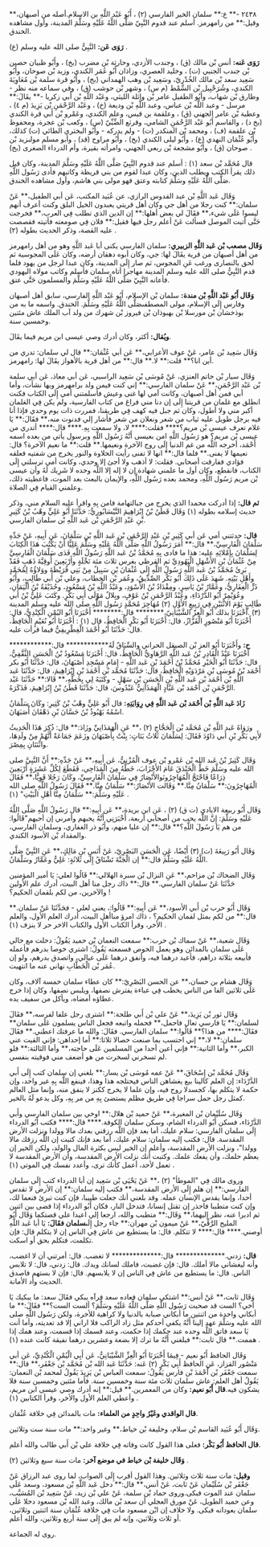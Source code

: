 ٢٤٣٨ -** ع:** سلمان الخير الفارسي (٢) ، أَبُو عَبْد اللَّهِ بن الاسلام.أصله من أصبهان،** وقيل:** من رامهرمز. أسلم عند قدوم النَّبِيّ صَلَّى اللَّهُ عَلَيْهِ وسَلَّمَ المدينة، وأول مشاهده الخندق.

**رَوَى عَن:** النَّبِيُّ صلى الله عليه وسلم (ع) .

**رَوَى عَنه:** أنس بْن مالك (ق) ، وجندب الأزدي، وحارثة بْن مضرب (بخ) ، وأَبُو ظبيان حصين بْن جندب الجنبي (ت) ، وخليد العصري، وزاذان أَبُو عُمَر الكندي، وزيد بْن صوحان، وأَبُو سَعِيد سعد بْن مالك الخُدْرِيّ، وسَعِيد بْن وهب الهمداني (بخ) ، وأَبُو قرة سلمة بْن مُعَاوِيَةَ الكندي، وشُرَحْبِيل بْن السِّمْط (م س) ، وشهر بْن حوشب (ق) ، وفي سماعه منه نظر - وطارق بْن شهاب، وأَبُو الطفيل عامر بْن واثلة الليثي، وعَبْد اللَّهِ بْن أَبي زكريا -** يقَالَ:** مرسل - وعبد اللَّه بْن عباس، وعبد اللَّهِ بْن وديعة (خ) ، وعَبْد الرَّحْمَنِ بْن يَزِيدَ (م ٤) ، وعطية بْن عامر الجهني (ق) ، وعلقمة بن قيس، وعلم الكندي، وعَمْرو بْن أَبي قرة الكندي (بخ د) ، والقاسم أَبُو عَبْد الرَّحْمَنِ الشامي، وقرثع الضِّبِّيّ (س) ، وكعب بْن عجرة، ومحفوظ بْن علقمة (ف) ، ومحمد بْن المنكدر (ت) - ولم يدركه - وأَبُو البختري الطائي (ت) كذلك، وأَبُو عُثْمَان النهدي (ع) ، وأَبُو ليلى الكندي (بخ) ، وأَبُو مراوح (قد) ، وأبو مسلم مولىزيد بْن صوحان (ق) ، وأَبُو مشجعة بْن ربعي الجهني، وامرأته بقيرة، وأم الدرداء الصغرى (بخ) .

قال مُحَمَّد بْن سعد (١) : أسلم عند قدوم النَّبِيّ صَلَّى اللَّهُ عَلَيْهِ وسَلَّمَ المدينة، وكان قبل ذلك يقرأ الكتب ويطلب الدين، وكان عبدا لقوم من بني قريظة وكاتبهم فأدى رَسُول اللَّهِ صَلَّى اللَّهُ عَلَيْهِ وسَلَّمَ كتابته وعتق فهو مولى بني هاشم، وأول مشاهده الخندق.

وَقَال عَبد اللَّهِ بْن عبد القدوس الرازي، عن عُبَيد المكتب، عَن أبي الطفيل،** عَنْ سلمان:** كنت رجلا من أهل جي وكان أهل قريتي يعبدون الخيل البلق وكنت أعرف أنهم ليسوا عَلَى شيء،** فقَالَ لي بعض أهلها:** إن الدين الذي تطلب فِي العرب،** فخرجت حَتَّى أتيت الموصل فسألت عَنْ أعلم رجل فيها فقيل:** فلان فِي صومعته فأتيته فقصصت عليه القصة، وذكر الحديث بطوله (٢) .

**وَقَال مصعب بْن عَبد اللَّهِ الزبيري:** سلمان الفارسي يكنى أبا عَبد اللَّهِ وهو من أهل رامهرمز من أهل أصبهان من قرية يقَالَ لها: جي، وكان أبوه دهقان أرضه، وكان عَلَى المجوسية ثم لحق بالنصارى ورغب عَنِ المجوس، ثم صار إِلَى المدينة، وكان عبدا لرجل من يهود فلما قدم النَّبِيُّ صلى الله عليه وسلم المدينة مهاجرا أتاه سلمان فأسلم وكاتب مولاه اليهودي فأعانه النَّبِيّ صَلَّى اللَّهُ عَلَيْهِ وسَلَّمَ والمسلمون حَتَّى عتق.

**وَقَال أَبُو عَبْد اللَّهِ بْن مندة:** سلمان بْن الإسلام، أَبُو عَبْد اللَّهِ الفارسي، سابق أهل أصبهان وفارس إِلَى الإسلام، مولى المصطفىصَلَّى اللَّهُ عَلَيْهِ وسَلَّمَ. الخندق. واسمه ما به من بوذخشان بْن مورسلا بْن بهبوذان بْن فيروز بْن شهرك من ولد آب الملك عاش مئتين وخمسين سنة.

**ويُقال:** أكثر، وكان أدرك وصي عيسى ابن مريم فيما يقَالَ.

وَقَال سَعِيد بْن عامر، عَنْ عوف الأعرابي،** عَن أبي عُثْمَان:** قال لي سلمان: تدري من أين انا؟** قلت:** لا.** قال:** من أهل قرية بالأهواز يقَالَ لها: رامهرمز.

وَقَال سيار بْن حاتم العنزي، عَنْ مُوسَى بْن سَعِيد الراسبي، عَن أبي معاذ، عَن أبي سلمة بْن عَبْد الرَّحْمَنِ،** عَنْ سلمان الفارسي:** إني كنت فيمن ولد برامهرمز وبها نشأت، وأما أبي فمن أهل أصبهان، وكانت أمي لها غنى وعيش فأسلمتني أمي إِلَى الكتاب فكنت انطلق مع غلمان من قريتنا إِلَى إن دنا مني فراغ من كتاب الفارسية، ولم يكن فِي الغلمان أكبر مني ولا أطول، وكان ثم جبل فيه كهف فِي طريقنا، فمررت ذات يوم وحدي فإذا أنا فيه برجل طويل عليه ثياب من شعر ونعلان من شعر فأشار إلي فدنوت منه،** فقَالَ:** يَا غلام تعرف عيسى بْن مريم؟**** فقلت:**** لا، ولا سمعت بِهِ.**** قال:**** أتدري من عيسى بْن مريم؟ هو رَسُول اللَّهِ امن بعيسى أَنَّهُ رَسُول اللَّهِ وبرسول يأتي من بعده اسمه أَحْمَد، أخرجه اللَّه من غم الدنيا إِلَى روح الآخرة ونعيمها.** قلت:** ما نعيم الآخرة؟ قال: نعيمها لا يفنى.** فلما قال:** انها لا تفنى رأيت الحلاوة والنور يخرج من شفتيه فعلقه فؤادي ففارقت أصحابي. فقلت: لا أذهب ولا أجئ إلا وحدي، وكانت أمي ترسلني إِلَى الكتاب، فانقطع، وكان أول ما علمني شهادة إن لا إله إلا اللَّه وحده لا شَرِيك لَهُ وأن عيسى بْن مريم رَسُول اللَّهِ، ومحمد بعده رَسُول اللَّهِ، والإيمان بالبعث بعد الموت، فاعطيته ذلك، وعلمني القيام فِي الصلاة.

**ثم قال:** إذا أدركت محمدا الذي يخرج من جبالتهامة فامن بِهِ واقرأ عليه السلام مني، وذكر حديث إسلامه بطوله (١) وَقَال قَطَنُ بْنُ إِبْرَاهِيمَ النَّيْسَابُورِيُّ: حَدَّثَنَا أَبُو عَلِيٍّ وهْبُ بْنُ كَثِيرِ بْنِ عَبْدِ الرَّحْمَنِ بْن عَبد اللَّهِ بْن سلمان الفارسي.

**قال:** حدثتني أمي عَن أبي كَثِيرِ بْنِ عَبْدِ الرَّحْمَنِ بْنِ عَبد اللَّهِ بْنِ سَلْمَانَ، عَن أَبِيهِ، عَنْ جَدِّهِ سَلْمَانَ الْفَارِسِيِّ،** قال:** أَمَرَ رَسُولُ اللَّهِ صَلَّى اللَّهُ عَلَيْهِ وسَلَّمَ عَلِيًّا أَنْ يَكْتُبَ هَذَا الْكِتَابَ لِسَلْمَانَ بِإِمْلائِهِ عليه: هذا ما فادى بِهِ مُحَمَّدُ بْنُ عَبد اللَّهِ رَسُولُ اللَّهِ فَدَى سَلْمَانَ الْفَارِسِيَّ مِنْ عُثْمَانَ بْنِ الأَشْهَلِ الْيَهُودِيِّ ثم القرظي بغرس ثلاث مئة نَخْلَةٍ وأَرْبَعِينَ أُوقِيَّةَ ذَهَبٍ فَقَدْ بَرِئَ مُحَمَّدُ بْنُ عَبد اللَّهِ رَسُولُ اللَّهِ إِلَى عُثْمَانَ بْنِ سَبِيلٌ مِنْ بَنِي قُرَيْظَةَ ووَلاؤُهُ لِمُحَمَّدٍ وأَهْلِ بَيْتِهِ. شَهِدَ عَلَى ذَلِكَ أَبُو بَكْر الصِّدِّيقُ، وعُمَر بْن الخطاب، وعلي بْن أَبي طَالِبٍ، وأَبُو ذَرٍّ الْغِفَارِيُّ، وعَمَّارُ بْنُ يَاسِرٍ، ومِقْدَادُ بْنُ الأَسْوَدِ، وعَبْدُ اللَّهِ بْنُ مَسْعُودٍ، وحُذَيْفَةُ بْنُ الْيَمَانِ، وعُوَيْمِرٌ أَبُو الدَّرْدَاءِ، وعَبْدُ الرَّحْمَنِ بْنُ عَوْفٍ، وبِلالٌ مَوْلَى أَبِي بَكْرٍ. وكَتَبَ عَلِيُّ بْنُ أَبي طَالِبٍ يَوْمَ الاثْنَيْنِ فِي رَبِيعٍ الأَوَّلِ (٢) مُهَاجِرَ مُحَمَّدٍ رَسُول اللَّهِ صلى الله عليه وسلم المدينة (٣) .أَخْبَرَنَا بذلك أَبُو الْعِزّ الشَّيْبَانِيّ،******** قال:******** أَخْبَرَنَا أَبُو اليُمْنِ الْكِنْدِيُّ، قال: أَخْبَرَنَا أَبُو مَنْصُورٍ الْقَزَّازُ، قال: أَخْبَرَنَا أَبُو بَكْرٍ الْحَافِظُ، قال (١) : أَخْبَرَنَا أَبُو نُعَيْمٍ الْحَافِظُ، قال: حَدَّثَنَا أَبُو أَحْمَدَ الْغِطْرِيفِيُّ فيما قرأت عليه.

**ح:** وأَخْبَرَنَا أَبُو العز بْن الصيقل الحراني والسِّيَاقُ لَهُ************ قال:************ أَخْبَرَنَا عَبْدُ الْقَادِرِ بْنُ عَبد اللَّهِ الرَّهَاوِيُّ الْحَافِظُ، قال: أَخْبَرَنَا مَسْعُودُ بْنُ الْحَسَنِ الثَّقَّفِيُّ، قال: حَدَّثَنَا أَبُو الْخَيْرِ مُحَمَّدُ بْنُ أَحْمَدَ بْنِ عَبد اللَّهِ - إِمَامِ مَسْجِدِ أَصْبَهَانَ، قال: حَدَّثَنَا أَبُو بكر أَحْمَد بْنُ مُوسَى بْنِ مَرْدَوَيْهِ الْحَافِظُ، قال: حَدَّثَنَا مُحَمَّد بْن أَحْمَدَ بْنِ إِبْرَاهِيمَ، قال: حَدَّثَنَا عَبد اللَّهِ بْن أَحْمَد بْن عَبد اللَّهِ بْنِ الْحَسَنِ بْنِ سَهْلٍ - وكَتَبَهُ لِي بِخَطِّهِ،** قَالا:** حَدَّثَنَا عَبْد الرَّحْمَنِ بْن أَحْمَد بْن عَبَّادٍ الْهَمَذَانِيُّ عَبْدُوسَ، قال: حَدَّثَنَا قَطَنُ بْنُ إِبْرَاهِيمَ، فَذَكَرَهُ.

**زَادَ عَبد اللَّهِ بْن أَحْمَد بْن عَبد اللَّهِ فِي رِوَايَتِهِ:** قال أَبُو عَلِيٍّ وهْبُ بْنُ كَثِيرِ: وكَانَ سَلْمَانُ اسْمُهُ بَهْبُوذُ بْنُ حَسَّانَ بْنِ دَهْقَانَ أْصَبَهَانَ.

ورَوَاهُ عَبد اللَّهِ بْن مُحَمَّد بْن الْحَجَّاجِ (٢) ،** عَنِ الْهَمَذَانِيِّ وزَادَ:** قال: ذُكِرَ هَذَا الْحَدِيثُ لأَبِي بَكْرِ بْنِ أَبي دَاوُدَ فَقَالَ: لِسَلْمَانَ ثَلاثُ بَنَاتٍ: بِنْتٌ بِأَصْبَهَانَ وزَعَمَ جَمَاعَةٌ أَنَّهُمْ مِنْ ولَدِهَا، واثْنَتَانِ بِمِصْرَ.

وَقَال كَثِيرُ بْنُ عَبد الله بْن عَمْرو بْن عوف الْمُزْنِيُّ، عَن أَبِيهِ،** عَنْ جَدِّهِ:** أَنَّ النَّبِيَّ صلى الله عليه وسَلَّمَ خَطَّ الْخَنْدَقَ عَامَ الأَحْزَابَ، خَطَّهُ مِنَ الْمَدَاحِي، فَقَطَعَ لِكُلِّ عَشَرَةٍ أَرْبَعِينَ ذِرَاعًا فَاحْتَجَّ الْمُهَاجِرُونَوالأَنْصَارُ فِي سَلْمَانَ الْفَارِسِيِّ، وكَانَ رَجُلا قَوِيًّا،** فَقَالَ الْمُهَاجِرُونَ:** سَلْمَانُ مِنَّا.** وَقَالت الأَنْصَارُ:** سَلْمَانُ مِنَّا.** فَقَالَ رَسُولُ اللَّهِ صلى الله عَلَيْهِ وسَلَّمَ:** سَلْمَانُ مِنَّا أَهْلِ الْبَيْتِ" (١) .

وَقَال أَبُو ربيعة الايادي (ت ق) (٢) ، عَنِ ابن بريدة،** عَن أَبِيهِ:** قال رَسُولُ اللَّهِ صَلَّى اللَّهُ عَلَيْهِ وسَلَّمَ: إِنَّ اللَّه يحب من أصحابي أربعة، أَخْبَرَنِي أَنَّهُ يحبهم وأمرني إن أحبهم"قَالُوا: من هم يَا رَسُولَ اللَّهِ؟** قال:** إن عليا منهم، وأَبُو ذر الغفاري، وسلمان الفارسي، والمقداد بْن الأسود الكندي.

وَقَال أَبُو رَبِيعَةَ (ت) (٣) أَيْضًا، عَنِ الْحَسَنِ البَصْرِيّ، عَنْ أَنَسِ بْنِ مَالِكٍ،** عَنِ النَّبِيِّ صَلَّى اللَّهُ عَلَيْهِ وسَلَّمَ قال:** إن الْجَنَّةَ تَشْتَاقُ إِلَى ثَلاثَةٍ: عَلِيٌّ وعَمَّارُ وسَلْمَانُ.

وَقَال الضحاك بْن مزاحم،** عَنِ النزال بْن سبرة الهلالي:** قَالُوا لعلي: يَا أمير المؤمنين حَدَّثَنَا عَنْ سلمان الفارسي.** قال:** ذاك رجل منا أهل البيت، أدرك علم الأولين والآخرين، من لكم بلقمان الحكيم؟ !

وَقَال أَبُو حرب بْن أَبي الأسود،** عَن أَبِيهِ:** قَالُوا:، يعني لعلي - فحَدَّثَنَا عَنْ سلمان.** قال:** من لكم بمثل لقمان الحكيم؟ ، ذاك امرؤ مناأهل البيت، أدرك العلم الأول، والعلم الأخر، وقرأ الكتاب الأول والكتاب الاخر حر لا ينزف (١) .

وَقَال شعبة،** عَنْ سماك بْن حرب:** سمعت النعمان بْن حميد يَقُولُ: دخلت مع خالي عَلَى سلمان بالمدائن وهو يعمل الخوص فسمعته يَقُولُ: اشتري خوصا بدرهم فأعمله فأبيعه بثلاثة دراهم، فأعيد درهما فيه، وأنفق درهما عَلَى عيالي، واتصدق بدرهم، ولو إن عُمَر بْن الْخَطَّابِ نهاني عنه ما انتهيت.

وَقَال هشام بن حسان،** عن الحسن البَصْرِيّ:** كان عطاء سلمان خمسة آلاف، وكان عَلَى ثلاثين الفا من الناس يخطب فِي عباءة يفترش نصفها، ويلبس نصفها، وكان إذا خرج عطاؤه أمضاه، ويأكل من سفيف يده.

وَقَال ثور بْن يَزِيدَ،** عَنْ علي بْن أَبي طلحة:** اشترى رجل علفا لفرسه،** فقَالَ لسلمان:** يَا فارسي تعال فاحمل،** فحمله واتبعه فجعل الناس يسلمون عَلَى سلمان** فقَالَ:**** من هذا؟** قَالُوا:** سلمان الفارسي. فقَالَ: والله ما عرفتك اعطني.** فقَالَ سلمان:** لا،** إني احتسب بما صنعت خصالا ثلاثا:** أما إحداهن: فإني القيت عني الكبر،** وأما الثانية:** فإني أعين أحدا من المسلمين عَلَى حاجته،** وأما الثالثة:** فلو لم تسخرني لسخرت من هو أضعف مني فوقيته بنفسي.

وَقَال مُحَمَّد بْن إِسْحَاقَ،** عَنْ عمه مُوسَى بْن يسار:** بلغني إن سلمان كتب إِلَى أَبي الدَّرْدَاء: إن العلم كالينا بيع يغشاهن الناس فيحتلجه هذا وهذا، فينفع اللَّه بِهِ غير واحد، وإن حكمة لا يتكلم بها، كجسدلا روح فيه، وإن علما لا يخرج ككنز لا ينفق منه، وإنما مثل العالم كمثل رجل حمل سراجا فِي طريق مظلم يستضئ بِهِ من مر بِهِ، وكل يدعو لَهُ بالخير.

وَقَال سُلَيْمان بْن المغيرة،** عَنْ حميد بْن هلال:** اوخي بين سلمان الفارسي وأَبي الدَّرْدَاء، فسكن أَبُو الدرداء الشام، وسكن سلمان الكوفة.**** قال:**** فكتب أَبُو الدرداء إِلَى سلمان الفارسي: سلام عليك، أما بعد فإن اللَّه رزقني بعدك مالا وولدا ونزلت الأرض المقدسة. قال: فكتب إليه سلمان: سلام عليك، أما بعد فإنك كتبت إن اللَّه رزقك مالا وولدا"، ونزلت الأرض المقدسة، وأعلم إن الخير ليس بكثرة المال والولد، ولكن الخير إن يعظم حلمك، وأن يفعك علمك. وكتبت أنك نزلت الأرض المقدسة، وأن الأرض المقدسة لا تعمل لأحد، أعمل كأنك ترى، وأعدد نفسك فِي الموتى (١) .

وروى مالك فِي "الموطأ" (٢) ،** عَنْ يَحْيَى بْن سَعِيد إن أبا الدرداء كتب إِلَى سلمان الفارسي:** إن هلم إِلَى الأرض المقدسة،** فكتب إليه سلمان:** إن الأرض لا تقدس أحدا، وإنما يقدس الإنسان عمله. وقد بلغني أنك جعلت طبيبا، فإن كنت تبرئ فنعما لك، وإن كنت متطببا فاحذر إن تقتل إنسانا، فتدخل النار، فكان أَبُو الدرداء إذا قضى بين اثنين ثم ادبرا عنه، نظر إليهما،** وَقَال:** متطبب والله، ارجعا إلي اعيدا علي قصتكما وَقَال أَبُو المليح الرَّقِّيّ،** عَنْ ميمون بْن مهران:** جاء رجل إِلَى**سلمان فقَالَ:** يَا أبا عَبد اللَّهِ أوصني.**** قال:**** لا تتكلم. قال: ما يستطيع من عاش فِي الناس إن لا يتكلم قال: فإن تكلمت، فتكلم بحق أو اسكت.

**قال:** زدني.************** قال:************** لا تغضب. قال: أمرتني أن لا اغضب، وأنه ليغشاني مالا أملك. قال: فإن غضبت، فاملك لسانك ويدك. قال: زدني، قال: لا تلابس الناس. قال: ما يستطيع من عاش فِي الناس إن لا يلابسهم. قال: فإن لا بستهم فاصدق الحديث وأد الأمانة.

وَقَال ثابت،** عَنْ أنس:** اشتكى سلمان فعاده سعد فرآه يبكي فقَالَ سعد: ما يبكيك يَا أخي؟ الست قد صحبت رَسُول اللَّهِ صَلَّى اللَّهُ عَلَيْهِ وسَلَّمَ؟ ألست الست؟** فقَالَ:** ما أبكاني واحدة من اثنتين ما أبكاني صبابة بالدنيا ولا كراهية للأخرة، ولكن رَسُول اللَّهِ صلى الله عليه وسَلَّمَ عهد إلينا أَنَّهُ يكفي أحدكم مثل زاد الراكب فلا اراني إلا قد تعديته، وأما أنت يَا سعد فاتق اللَّه وحده عند حكمك إذا حكمت، وعند قسمك إذا قسمت، وعند همك إذا هممت.** قال ثابت:** فبلغني أَنَّهُ ما ترك إلا بضعة وعشرين درهما نفيقة كانت عنده (١) .

وَقَال الحافظ أَبُو نعيم - فِيمَا أَخْبَرَنَا أَبُو الْعِزِّ الشَّيْبَانِيُّ، عَن أَبِي الْيُمْنِ الْكُنْدِيِّ، عَن أبي مَنْصُور القزاز، عَنِ الحافظ أَبِي بَكْرٍ (٢) عَنه: حَدَّثَنَا عَبد الله بْن مُحَمَّد بْن جَعْفَر،** قال:** سمعت جَعْفَر بْن أَحْمَدَ بْن فارس يَقُولُ: سمعت العباس بْن يَزِيدَ يَقُولُ لمحمد بْن النعمان: يَقُولُ أهل العلم: عاش سلمان ثلاث مئة سنة وخمسين سنة. فأما مئتين وخمسين سنة فلا يشكون فيه.**قال أَبُو نعيم:** وكان من المعمرين.** قيل:** إنه أدرك وصي عيسى ابن مريم، وأعطي العلم الأول والأخر، وقرأ الكتابين (١) .

**قال الواقدي وغَيْرُ واحِدٍ من العلماء:** مات بالمدائن فِي خلافة عُثْمَان.

وَقَال أَبُو عُبَيد القاسم بْن سلام، وخليفة بْن خياط،** وغير واحد:** مات سنة ست وثلاثين.

**قال الحافظ أَبُو بَكْر:** فعلى هذا القول كانت وفاته فِي خلافة علي بْن أَبي طالب والله أعلم.

**وَقَال خليفة بْن خياط في موضع آخر:** مات سنة سبع وثلاثين (٢) .

**وقيل:** مات سنة ثلاث وثلاثين. وهذا القول أقرب إِلَى الصواب، لما روى عبد الرزاق عَنْ جَعْفَر بْن سُلَيْمان عَنْ ثابت، عَنْ أنس،** قال:** دخل عَبد اللَّهِ بْن مسعود، وسعد عَلَى سلمان عند الموت فبكى.وروى حماد بْن سلمة، عَنْ علي بْن زيد، عَنْ سَعِيد بْن المُسَيَّب، وعن حميد الطويل، عَنْ مورق العجلي أن سعد بْن مالك، وعبد الله بْن مسعود دخلا عَلَى سلمان يعودانه فبكى. ولا خلاف إن ابْن مسعود مات فِي خلافة عُثْمَان سنة اثنتين وثلاثين، أو ثلاث وثلاثين، وإنه لم يبق إِلَى سنة أربع وثلاثين، والله أعلم.

روى له الجماعة.